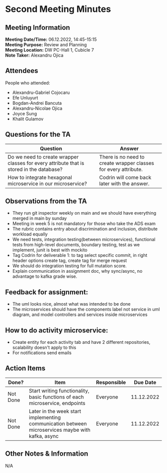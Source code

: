 # Second Meeting Minutes
## Meeting Information
**Meeting Date/Time:** 06.12.2022, 14:45-15:15  
**Meeting Purpose:**  Review and Planning  
**Meeting Location:** DW PC-Hall 1, Cubicle 7  
**Note Taker:** Alexandru Ojica  

## Attendees
People who attended:
- Alexandru-Gabriel Cojocaru
- Efe Unluyurt
- Bogdan-Andrei Bancuta
- Alexandru-Nicolae Ojica
- Joyce Sung
- Khalit Gulamov

<!---## Agenda Items

Item | Description
---- | ----
Agenda Item 1 | • <br>• <br>• <br>• <br>•-->

## Questions for the TA
| Question                                                                                 | Answer                                                             |
|------------------------------------------------------------------------------------------|--------------------------------------------------------------------|
| Do we need to create wrapper classes for every attribute that is stored in the database? | There is no need to create wrapper classes for every attribute.    |
| How to integrate hexagonal microservice in our microservice?                             | Codrin will come back later with the answer.                       |

## Observations from the TA
- They run git inspector weekly on main and we should have everything merged in main by sunday
- Meeting in week 5 is not mandatory for those who take the ADS exam
- The rubric contains entry about discrimination and inclusion, distribute workload equally
- We need tests, integration testing(between microservices), functional tests from high-level documents, boundary testing, test as we implement, junit is best with mockito
- Tag Codrin for deliverable 1: to tag select specific commit, in right header options create tag, create tag for merge request
- We should do integration testing for full mutation score.
- Explain communication in assignment doc, why sync/async, no advantage to kafka grade wise.

## Feedback for assignment:
- The uml looks nice, almost what was intended to be done
- The microservices should have the components label not service in uml diagram, and model controllers and services inside microservices

## How to do activity microservice:
- Create entity for each activity tab and have 2 different repositories, scalability doesn't apply to this
- For notifications send emails

## Action Items
| Done?    | Item                                                                                             | Responsible | Due Date   |
|----------|--------------------------------------------------------------------------------------------------| ---- |------------|
| Not Done | Start writing functionality, basic functions of each microservice, endpoints                     | Everyone | 11.12.2022 |
| Not Done | Later in the week start implementing communication between microservices maybe with kafka, async | Everyone | 11.12.2022 |
## Other Notes & Information
N/A


